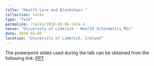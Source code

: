 ```yaml
---
title: "Health Care and Blockchain "
collection: talks
type: "Talk"
permalink: /talks/2018-02-06-talk-1
venue: "University of Limerick - Health Informatics MSc"
date: 2018-03-05
location: "University of Limerick, Ireland"
---
```


The powerpoint slides used during the talk can be obtained from the following link:
[PPT](https://github.com/ashishrsai/ashishrsai.github.io/blob/master/_talks/Blokchain-UL-Health-Care.pptx)
